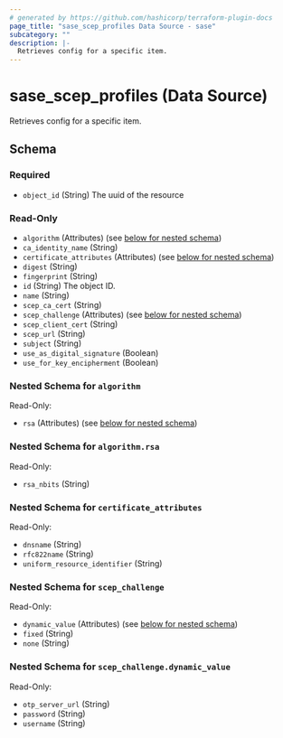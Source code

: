 ```yaml
---
# generated by https://github.com/hashicorp/terraform-plugin-docs
page_title: "sase_scep_profiles Data Source - sase"
subcategory: ""
description: |-
  Retrieves config for a specific item.
---
```


# sase_scep_profiles (Data Source)

Retrieves config for a specific item.



<!-- schema generated by tfplugindocs -->
## Schema

### Required

- `object_id` (String) The uuid of the resource

### Read-Only

- `algorithm` (Attributes) (see [below for nested schema](#nestedatt--algorithm))
- `ca_identity_name` (String)
- `certificate_attributes` (Attributes) (see [below for nested schema](#nestedatt--certificate_attributes))
- `digest` (String)
- `fingerprint` (String)
- `id` (String) The object ID.
- `name` (String)
- `scep_ca_cert` (String)
- `scep_challenge` (Attributes) (see [below for nested schema](#nestedatt--scep_challenge))
- `scep_client_cert` (String)
- `scep_url` (String)
- `subject` (String)
- `use_as_digital_signature` (Boolean)
- `use_for_key_encipherment` (Boolean)

<a id="nestedatt--algorithm"></a>
### Nested Schema for `algorithm`

Read-Only:

- `rsa` (Attributes) (see [below for nested schema](#nestedatt--algorithm--rsa))

<a id="nestedatt--algorithm--rsa"></a>
### Nested Schema for `algorithm.rsa`

Read-Only:

- `rsa_nbits` (String)



<a id="nestedatt--certificate_attributes"></a>
### Nested Schema for `certificate_attributes`

Read-Only:

- `dnsname` (String)
- `rfc822name` (String)
- `uniform_resource_identifier` (String)


<a id="nestedatt--scep_challenge"></a>
### Nested Schema for `scep_challenge`

Read-Only:

- `dynamic_value` (Attributes) (see [below for nested schema](#nestedatt--scep_challenge--dynamic_value))
- `fixed` (String)
- `none` (String)

<a id="nestedatt--scep_challenge--dynamic_value"></a>
### Nested Schema for `scep_challenge.dynamic_value`

Read-Only:

- `otp_server_url` (String)
- `password` (String)
- `username` (String)


